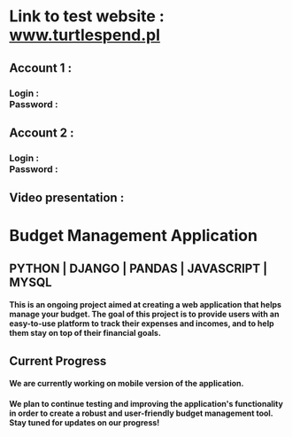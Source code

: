 # Link to test website : www.turtlespend.pl

## Account 1 :
### Login : <br/>  Password :
## Account 2 :
### Login : <br/>  Password :

## Video presentation :

# Budget Management Application
## PYTHON | DJANGO | PANDAS | JAVASCRIPT | MYSQL
#### This is an ongoing project aimed at creating a web application that helps manage your budget. The goal of this project is to provide users with an easy-to-use platform to track their expenses and incomes, and to help them stay on top of their financial goals.
## Current Progress
#### We are currently working on mobile version of the application.
#### We plan to continue testing and improving the application's functionality in order to create a robust and user-friendly budget management tool. Stay tuned for updates on our progress!
